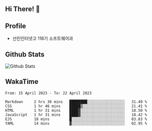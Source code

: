## Hi There! 👋

## Profile

-   선린인터넷고 118기 소프트웨어과

## Github Stats

![Github Stats](https://github-readme-stats.vercel.app/api/top-langs/?username=NY0510&theme=tokyonight&hide_border=true&layout=compact)

## WakaTime

<!--START_SECTION:waka-->

```text
From: 15 April 2023 - To: 22 April 2023

Markdown     2 hrs 36 mins   ████████░░░░░░░░░░░░░░░░░   31.49 %
CSS          1 hr 46 mins    █████▒░░░░░░░░░░░░░░░░░░░   21.41 %
HTML         1 hr 31 mins    ████▓░░░░░░░░░░░░░░░░░░░░   18.50 %
JavaScript   1 hr 31 mins    ████▓░░░░░░░░░░░░░░░░░░░░   18.42 %
EJS          18 mins         █░░░░░░░░░░░░░░░░░░░░░░░░   03.83 %
YAML         14 mins         ▓░░░░░░░░░░░░░░░░░░░░░░░░   02.95 %
```

<!--END_SECTION:waka-->
